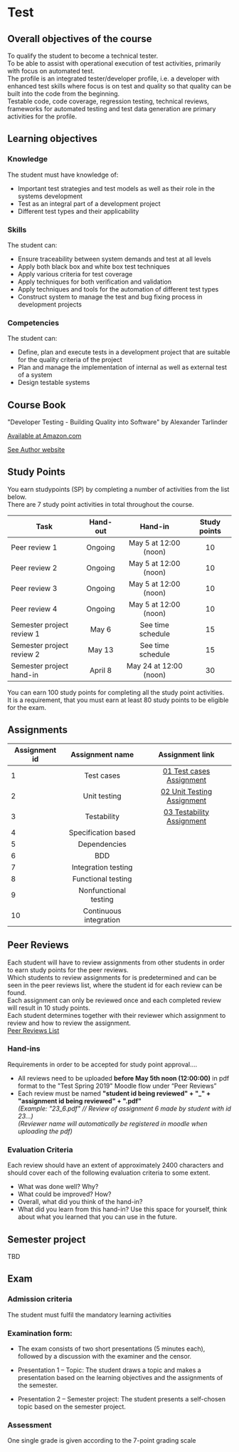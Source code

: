 # Test

## Overall objectives of the course
To qualify the student to become a technical tester. <br>
To be able to assist with operational execution of test activities, primarily with focus on automated test. <br>
The profile is an integrated tester/developer profile, i.e. a developer with enhanced test skills where focus is on test and quality so that quality can be built into the code from the beginning. <br>
Testable code, code coverage, regression testing, technical reviews, frameworks for automated testing and test data generation are primary activities for the profile.

## Learning objectives
### Knowledge
The student must have knowledge of:

* Important test strategies and test models as well as their role in the systems development
* Test as an integral part of a development project
* Different test types and their applicability

### Skills
The student can:

* Ensure traceability between system demands and test at all levels
* Apply both black box and white box test techniques
* Apply various criteria for test coverage
* Apply techniques for both verification and validation
* Apply techniques and tools for the automation of different test types
* Construct system to manage the test and bug fixing process in development projects

### Competencies
The student can:
 
* Define, plan and execute tests in a development project that are suitable for the quality criteria of the project
* Plan and manage the implementation of internal as well as external test of a system
* Design testable systems

## Course Book
"Developer Testing - Building Quality into Software" by Alexander Tarlinder <br>

[Available at Amazon.com](https://www.amazon.com/Developer-Testing-Building-Addison-Wesley-Signature/dp/0134291069) <br>

[See Author website](http://developertesting.rocks) 

## Study Points

You earn studypoints (SP) by completing a number of activities from the list below. <br>
There are 7 study point activities in total throughout the course. 

| Task                           | Hand-out      | Hand-in               | Study points|
|--------------------------------|:-------------:|:---------------------:|:----------:|
| Peer review 1     |  Ongoing | May 5 at 12:00 (noon)       | 10  |
| Peer review 2     |  Ongoing  |  May 5 at 12:00 (noon)    | 10  |
| Peer review 3     |  Ongoing  |  May 5 at 12:00 (noon)    | 10  |
| Peer review 4     |  Ongoing |  May 5 at 12:00 (noon)   | 10  |
| Semester project review 1    |   May 6 |  See time schedule  | 15  |
| Semester project review 2    |  May 13 |  See time schedule   | 15  |
| Semester project hand-in  |  April 8 |  May 24 at 12:00 (noon)   | 30  |

You can earn 100 study points for completing all the study point activities. <br>
It is a requirement, that you must earn at least 80 study points to be eligible for the exam.

## Assignments

| Assignment id | Assignment name | Assignment link |
|-------------|:-------------:|:-------------:|
| 1 |  Test cases  | [01 Test cases Assignment](https://github.com/datsoftlyngby/soft2019spring-test/blob/master/Assignments/01%20Test%20cases%20assignment.pdf)
| 2 |  Unit testing  | [02 Unit Testing Assignment](https://github.com/datsoftlyngby/soft2019spring-test/blob/master/Assignments/02%20Unit%20Testing%20Assignment.pdf) |
| 3 |  Testability  |[03 Testability Assignment](https://github.com/datsoftlyngby/soft2019spring-test/blob/master/Assignments/03%20Testability%20assignment.pdf) |
| 4 |  Specification based  | |
| 5 |  Dependencies  | |
| 6 |  BDD  | |
| 7 |  Integration testing  | |
| 8 |  Functional testing  | |
| 9 |  Nonfunctional testing  | |
| 10 |  Continuous integration  | |

## Peer Reviews
Each student will have to review assignments from other students in order to earn study points for the peer reviews. <br>
Which students to review assignments for is predetermined and can be seen in the peer reviews list, where the student id for each review can be found. <br>
Each assignment can only be reviewed once and each completed review will result in 10 study points. <br>
Each student determines together with their reviewer which assignment to review and how to review the assignment. <br>
[Peer Reviews List](https://github.com/datsoftlyngby/soft2019spring-test/blob/master/Slides/Peer%20Reviews%20List.pdf)

### Hand-ins
Requirements in order to be accepted for study point approval....
* All reviews need to be uploaded **before May 5th noon (12:00:00)** in pdf format to the "Test Spring 2019" Moodle flow under “Peer Reviews” 
* Each review must be named **"student id being reviewed" + "_" + "assignment id being reviewed" + ".pdf"** <br>
_(Example: "23_6.pdf"   // Review of assignment 6 made by student with id 23...)_ <br>
_(Reviewer name will automatically be registered in moodle when uploading the pdf)_

### Evaluation Criteria
Each review should have an extent of approximately 2400 characters and should cover each of the following evaluation criteria to some extent.
* What was done well? Why?
* What could be improved? How?
* Overall, what did you think of the hand-in?
* What did you learn from this hand-in? Use this space for yourself, think about what you learned that you can use in the future.

## Semester project
TBD

## Exam

### Admission criteria
The student must fulfil the mandatory learning activities 

### Examination form:  

* The exam consists of two short presentations (5 minutes each), followed by a discussion with the examiner and the censor. 

* Presentation 1 – Topic: 
The student draws a topic and makes a presentation based on the learning objectives and the assignments of the semester. 

* Presentation 2 – Semester project: 
The student presents a self-chosen topic based on the semester project.
 
### Assessment
One single grade is given according to the 7-point grading scale  
